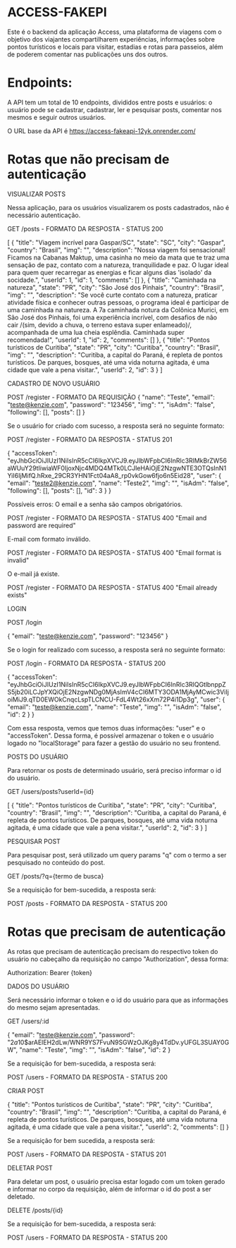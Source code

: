 # ACCESS-FAKEPI

Este é o backend da aplicação Access, uma plataforma de viagens com o objetivo dos viajantes compartilharem experiências, informações sobre pontos turísticos e locais para visitar, estadias e rotas para passeios, além de poderem comentar nas publicações uns dos outros. 

# Endpoints:
A API tem um total de 10 endpoints, divididos entre posts e usuários: o usuário pode se cadastrar, cadastrar, ler e pesquisar posts, comentar nos mesmos e seguir outros usuários.

O URL base da API é https://access-fakeapi-12yk.onrender.com/

# Rotas que não precisam de autenticação

VISUALIZAR POSTS

Nessa aplicação, para os usuários visualizarem os posts cadastrados, não é necessário autenticação.

GET /posts - FORMATO DA RESPOSTA - STATUS 200

[
	{
		"title": "Viagem incrível para Gaspar/SC",
		"state": "SC",
		"city": "Gaspar",
		"country": "Brasil",
		"img": "",
		"description": "Nossa viagem foi sensacional! Ficamos na Cabanas Maktup, uma casinha no meio da mata que te traz uma sensação de paz, contato com a natureza, tranquilidade e paz. O lugar ideal para quem quer recarregar as energias e ficar alguns dias 'isolado' da socidade.",
		"userId": 1,
		"id": 1,
		"comments": []
	},
	{
		"title": "Caminhada na natureza",
		"state": "PR",
		"city": "São José dos Pinhais",
		"country": "Brasil",
		"img": "",
		"description": "Se você curte contato com a natureza, praticar atividade física e conhecer outras pessoas, o programa ideal é participar de uma caminhada na natureza. A 7a caminhada notura da Colônica Murici, em São José dos Pinhais, foi uma experiência incrível, com desafios de não cair /(sim, devido a chuva, o terreno estava super enlameado)/, acompanhada de uma lua cheia esplêndia. Caminhada super recomendada!",
		"userId": 1,
		"id": 2,
		"comments": []
	},
	{
		"title": "Pontos turísticos de Curitiba",
		"state": "PR",
		"city": "Curitiba",
		"country": "Brasil",
		"img": "",
		"description": "Curitiba, a capital do Paraná, é repleta de pontos turísticos. De parques, bosques, até uma vida noturna agitada, é uma cidade que vale a pena visitar.",
		"userId": 2,
		"id": 3
	}
]

CADASTRO DE NOVO USUÁRIO

POST /register - FORMATO DA REQUISIÇÃO
{
	"name": "Teste",
	"email": "teste@kenzie.com",
	"password": "123456",
	"img": "",
	"isAdm": "false",
	"following": [],
	"posts": []
}

Se o usuário for criado com sucesso, a resposta será no seguinte formato:

POST /register - FORMATO DA RESPOSTA - STATUS 201

{
	"accessToken": "eyJhbGciOiJIUzI1NiIsInR5cCI6IkpXVCJ9.eyJlbWFpbCI6InRlc3RlMkBrZW56aWUuY29tIiwiaWF0IjoxNjc4MDQ4MTk0LCJleHAiOjE2NzgwNTE3OTQsInN1YiI6IjMifQ.hRxe_29CR3YHN1Fct04aA8_rp0vkGow6fjo6n5Eid28",
	"user": {
		"email": "teste2@kenzie.com",
		"name": "Teste2",
		"img": "",
		"isAdm": "false",
		"following": [],
		"posts": [],
		"id": 3
	}
}

Possíveis erros: 
O email e a senha são campos obrigatórios.

POST /register - FORMATO DA RESPOSTA  - STATUS 400
"Email and password are required"

E-mail com formato inválido.

POST /register - FORMATO DA RESPOSTA  - STATUS 400
"Email format is invalid"

O e-mail já existe.

POST /register - FORMATO DA RESPOSTA  - STATUS 400
"Email already exists"

LOGIN

POST /login

{
	"email": "teste@kenzie.com",
	"password": "123456"
}

Se o login for realizado com sucesso, a resposta será no seguinte formato:

POST /login  - FORMATO DA RESPOSTA - STATUS 200

{
	"accessToken": "eyJhbGciOiJIUzI1NiIsInR5cCI6IkpXVCJ9.eyJlbWFpbCI6InRlc3RlQGtlbnppZS5jb20iLCJpYXQiOjE2NzgwNDg0MjAsImV4cCI6MTY3ODA1MjAyMCwic3ViIjoiMiJ9.qTD0EWOkCnqcLspTLCNCU-FdL4Wt26xXm72P4i1Dp3g",
	"user": {
		"email": "teste@kenzie.com",
		"name": "Teste",
		"img": "",
		"isAdm": "false",
		"id": 2
	}
}

Com essa resposta, vemos que temos duas informações: "user" e o "accessToken". Dessa forma, é possível armazenar o token e o usuário logado no "localStorage" para fazer a gestão do usuário no seu frontend.

POSTS DO USUÁRIO

Para retornar os posts de determinado usuário, será preciso informar o id do usuário.

GET /users/posts?userId={id}

[
	{
		"title": "Pontos turísticos de Curitiba",
		"state": "PR",
		"city": "Curitiba",
		"country": "Brasil",
		"img": "",
		"description": "Curitiba, a capital do Paraná, é repleta de pontos turísticos. De parques, bosques, até uma vida noturna agitada, é uma cidade que vale a pena visitar.",
		"userId": 2,
		"id": 3
	}
]

PESQUISAR POST

Para pesquisar post, será utilizado um query params "q" com o termo a ser pesquisado no conteúdo do post.

GET /posts/?q={termo de busca}

Se a requisição for bem-sucedida, a resposta será:

POST /posts  - FORMATO DA RESPOSTA - STATUS 200


# Rotas que precisam de autenticação

As rotas que precisam de autenticação precisam do respectivo token do usuário no cabeçalho da requisição no campo "Authorization", dessa forma:

Authorization: Bearer {token}

DADOS DO USUÁRIO

Será necessário informar o token e o id do usuário para que as informações do mesmo sejam apresentadas.

GET /users/:id

{
	"email": "teste@kenzie.com",
	"password": "$2a$10$arAElEH2dLw/WNR9YS7FvuN9SGWzOJKg8y4TdDv.yUFGL3SUAY0GW",
	"name": "Teste",
	"img": "",
	"isAdm": "false",
	"id": 2
}

Se a requisição for bem-sucedida, a resposta será:

POST /users  - FORMATO DA RESPOSTA - STATUS 200

CRIAR POST

{
	"title": "Pontos turísticos de Curitiba",
	"state": "PR",
	"city": "Curitiba",
	"country": "Brasil",
	"img": "",
	"description": "Curitiba, a capital do Paraná, é repleta de pontos turísticos. De parques, bosques, até uma vida noturna agitada, é uma cidade que vale a pena visitar.",
	"userId": 2,
	"comments": []
}

Se a requisição for bem sucedida, a resposta será:

POST /users  - FORMATO DA RESPOSTA - STATUS 201

DELETAR POST

Para deletar um post, o usuário precisa estar logado com um token gerado e informar no corpo da requisição, além de informar o id do post a ser deletado.

DELETE /posts/{id}

Se a requisição for bem-sucedida, a resposta será:

POST /users  - FORMATO DA RESPOSTA - STATUS 200








